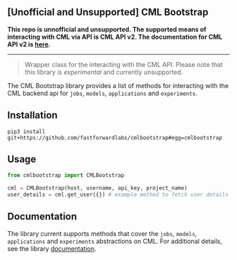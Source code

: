 ## [**Unofficial and Unsupported**] CML Bootstrap

**This repo is unnofficial and unsupported. The supported means of interacting with CML via API is CML API v2. The documentation for CML API v2 is [here](https://docs.cloudera.com/machine-learning/cloud/api/topics/ml-api-v2.html).**

---

> Wrapper class for the interacting with the CML API. Please note that this library is _experimental_ and currently unsupported.

The CML Bootstrap library provides a list of methods for interacting with the CML backend api for `jobs`, `models`, `applications` and `experiments`.

## Installation

```shell
pip3 install git+https://github.com/fastforwardlabs/cmlbootstrap#egg=cmlbootstrap
```

## Usage

```python
from cmlbootstrap import CMLBootstrap

cml = CMLBootstrap(host, username, api_key, project_name)
user_details = cml.get_user({}) # example method to fetch user details

```

## Documentation

The library current supports methods that cover the `jobs`, `models`, `applications` and `experiments` abstractions on CML. For additional details, see the library [documentation](docs).





